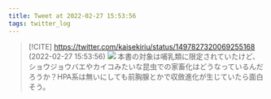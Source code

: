 ```yaml
---
title: Tweet at 2022-02-27 15:53:56
tags: twitter_log
---
```


> [!CITE] https://twitter.com/kaisekiriu/status/1497827320069255168 (2022-02-27 15:53:56)
> ![](https://twitter.com/kaisekiriu/status/1497827320069255168)
> 本書の対象は哺乳類に限定されていたけど、ショウジョウバエやカイコみたいな昆虫での家畜化はどうなっているんだろうか？HPA系は無いにしても前胸腺とかで収斂進化が生じていたら面白そう。
